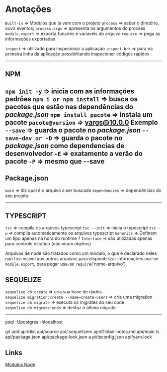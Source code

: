 # Anotações

`Built-in` => Módulos que já vem com o projeto
`process` => saber o diretório, ouvir eventos;
`process.argv` => apresenta os argumentos do process
`module.export` => exporta funções e variaveis do arquivo
`require` => pega as informações exportadas

`inspect` => utilizado para inspecionar a aplicação
`inspect-brk` => para na primeira linha da aplicação possibilitando inspecionar códigos rápidos

---

## NPM
`npm init -y` => inicia com as informações padrões
`npm i or npm install` => busca os pacotes que estão nas dependências do _package.json_ 
`npm install pacote` => instala um pacote 
`pacote@version` => yargs@10.0.0 **Exemplo**
`--save` => guarda o pacote no _package.json_
`--save-dev or -D` => guarda o pacote no _package.json_ como dependencias de desenvolvedor
`-E` => exatamente a verão do pacote
`-P` => mesmo que --save
---

## Package.json
`main` => diz qual é o arquivo a ser buscado 
`dependencies` => dependências do seu projeto

---

## TYPESCRIPT
`tsc` => compila os arquivos typescript
`tsc --init` => inicia o typescript
`tsc -w` => compila automaticamente os arquivos typescript
`Generics` => Definem um tipo apenas na hora do runtime ?
`Interface` => são utilizadas apenas para controle estático (não viram objetos)


Arquivos de node são tratados como um módulo, o que é declarado neles não fica vísivel aos outros arquivos
para disponibilizar informações usa-se `module.export`, para pegar usa-se `require`('nome-arquivo')

## SEQUELIZE  

`sequelize db:create` => cria sua base de dados  
`sequelize migration:create --name=create-users` => cria uma migration  
`sequelize db:migrate` => executa os migrates do seu code  
`sequelize db:migrate:undo` => desfaz o último migrate  


---
psql -Upostgres -hlocalhost

git add api/dist api/source api/.sequelizerc api/Global-notes.md api/main.ts api/package.json api/package-lock.json a
pi/tsconfig.json api/yarn.lock

## Links
[Módulos Node](https://nodejs.org/api/modules.html)
